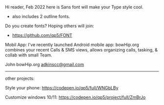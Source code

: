 Hi reader,                                                                Feb 2022
here is Sans font will make your Type style cool.
- also includes 2 outline fonts.

Do you create fonts? 
Hoping others will join: 
 - https://github.com/qp5/FONT

Mobil App:
I've recently launched Android mobile app:  bowHip.org 
combines your recent Calls & SMS views, allows organizing calls, tasking, & collab with small Team.

John
bowHip.org 
adkinscc@gmail.com

____________________________________________________________
other projects:

Style your phone:
https://codepen.io/qp5/full/WNGbLBy

Customize windows 10/11:
https://codepen.io/qp5/project/full/ZmBrJo
